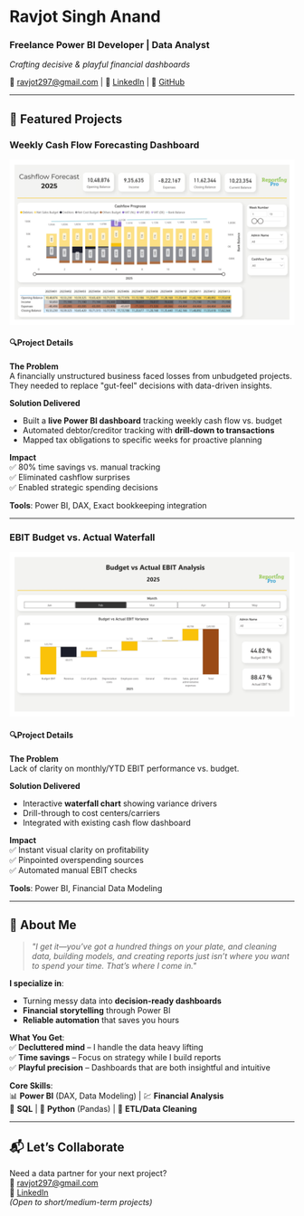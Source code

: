 # **Ravjot Singh Anand**  
### Freelance Power BI Developer | Data Analyst  
*Crafting decisive & playful financial dashboards*  

📧 [ravjot297@gmail.com](mailto:ravjot297@gmail.com) | 🔗 [LinkedIn](https://www.linkedin.com/in/ravjot-singh-anand/) | 🐙 [GitHub](https://github.com/ravjot297)  

---

## **🚀 Featured Projects**  

### **Weekly Cash Flow Forecasting Dashboard**  
![Cash Flow Dashboard](Portfolio%201%20-%20Cashflow%20Forecasting%20Dashboard%20Weekly.png)  

#### **🔍Project Details**

**The Problem**  
A financially unstructured business faced losses from unbudgeted projects. They needed to replace "gut-feel" decisions with data-driven insights.  

**Solution Delivered**  
- Built a **live Power BI dashboard** tracking weekly cash flow vs. budget  
- Automated debtor/creditor tracking with **drill-down to transactions**  
- Mapped tax obligations to specific weeks for proactive planning  

**Impact**  
✅ 80% time savings vs. manual tracking  
✅ Eliminated cashflow surprises  
✅ Enabled strategic spending decisions  

**Tools**: Power BI, DAX, Exact bookkeeping integration  

---

### **EBIT Budget vs. Actual Waterfall**  
![EBIT Waterfall](Portfolio%202%20-%20Budget%20vs%20Actual%20EBIT%20Waterfall%20Chart.jpg)  

#### **🔍Project Details**  

**The Problem**  
Lack of clarity on monthly/YTD EBIT performance vs. budget.  

**Solution Delivered**  
- Interactive **waterfall chart** showing variance drivers  
- Drill-through to cost centers/carriers  
- Integrated with existing cash flow dashboard  

**Impact**  
✅ Instant visual clarity on profitability  
✅ Pinpointed overspending sources  
✅ Automated manual EBIT checks  

**Tools**: Power BI, Financial Data Modeling  

---

## **👋 About Me**  
> *"I get it—you’ve got a hundred things on your plate, and cleaning data, building models, and creating reports just isn’t where you want to spend your time. That’s where I come in."*  

**I specialize in**:  
- Turning messy data into **decision-ready dashboards**  
- **Financial storytelling** through Power BI  
- **Reliable automation** that saves you hours  

**What You Get**:  
✅ **Decluttered mind** – I handle the data heavy lifting  
✅ **Time savings** – Focus on strategy while I build reports  
✅ **Playful precision** – Dashboards that are both insightful and intuitive  

**Core Skills**:  
📊 **Power BI** (DAX, Data Modeling) | 💹 **Financial Analysis**  
🔗 **SQL** | 🐍 **Python** (Pandas) | 🧹 **ETL/Data Cleaning**  

---

## **📬 Let’s Collaborate**  
Need a data partner for your next project?  
📩 [ravjot297@gmail.com](mailto:ravjot297@gmail.com)  
🔗 [LinkedIn](https://www.linkedin.com/in/ravjot-singh-anand/)  
*(Open to short/medium-term projects)*  

